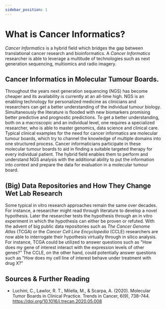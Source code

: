 ```yaml
---
sidebar_position: 1
---
```

# What is Cancer Informatics?

_Cancer Informatics_ is a hybrid field which bridges the gap between translational cancer research and bioinformatics.
A _Cancer Informatics_ researcher is able to leverage a multitude of technologies such as next generation sequencing, multiomics and radio imagery.

## Cancer Informatics in Molecular Tumour Boards.

Throughout the years next generation sequencing (NGS) has become cheaper and its availability is currently at an all-time high.
NGS is an enabling technology for personalized medicine as clinicians and researchers can get a better understanding of the individual tumour biology.
Simultaneously the literature is flooded with new biomarkers promising better predictive and prognostic predictions.
To get a better understanding, both on a macroscopic and an individual level, one requires a specialized researcher, who is able to master genomics, data science and clinical care.
Typical clinical examples for the need for cancer informatics are molecular tumour boards, which try to channel the knowledge of multiple domains into one structured process.
Cancer informaticians participate in these molecular tumour boards to aid in finding a suitable targeted therapy for every individual patient.
The hybrid field enables them to perform and understand NGS analysis with the additional ability to put the information into context and prepare the data for evaluation in a molecular tumour board.

## (Big) Data Repositories and How They Change Wet Lab Research

Some typical in vitro research approaches remain the same over decades.
For instance, a researcher might read through literature to develop a novel hypothesis.
Later the researcher tests the hypothesis through an in vitro experiment in which the hypothesis can either be proven or refuted.
With the advent of big public data repositories such as _The Cancer Genome Atlas_ (TCGA) or the _Cancer Cell Line Encyclopedia_ (CCLE) researchers are now able to interrogate their hypothesis virtually through in silico analysis.
For instance, TCGA could be utilized to answer questions such as "How does my gene of interest interact with the expression levels of other genes?"
The CCLE, on the other hand, could potentially answer questions such as "How does my cell line of interest behave under treatment with drug X?"

##  Sources & Further Reading
- Luchini, C., Lawlor, R. T., Milella, M., & Scarpa, A. (2020). Molecular Tumor Boards in Clinical Practice. Trends in Cancer, 6(9), 738–744. https://doi.org/10.1016/j.trecan.2020.05.008